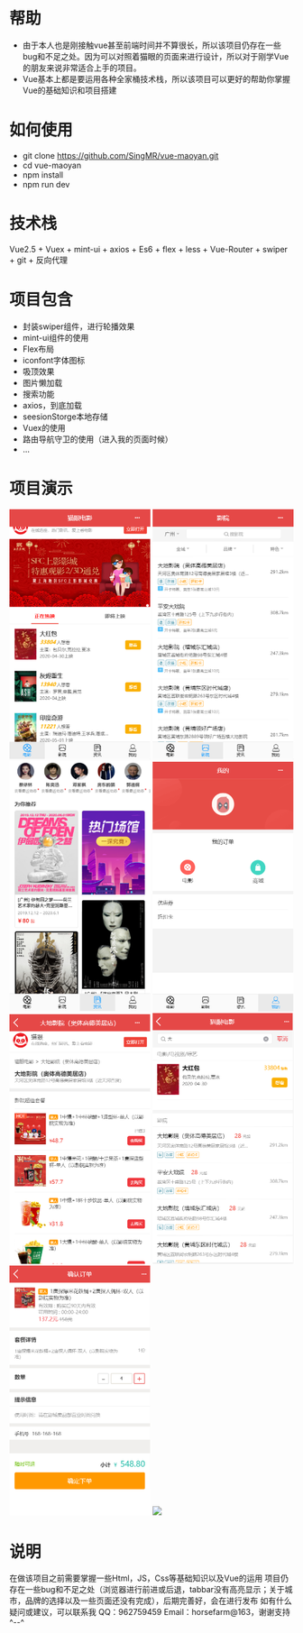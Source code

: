 帮助
===
* 由于本人也是刚接触vue甚至前端时间并不算很长，所以该项目仍存在一些bug和不足之处。因为可以对照着猫眼的页面来进行设计，所以对于刚学Vue的朋友来说非常适合上手的项目。
* Vue基本上都是要运用各种全家桶技术栈，所以该项目可以更好的帮助你掌握Vue的基础知识和项目搭建

如何使用
====
* git clone https://github.com/SingMR/vue-maoyan.git
* cd vue-maoyan
* npm install
* npm run dev

技术栈
====
Vue2.5 + Vuex + mint-ui + axios + Es6 + flex + less + Vue-Router + swiper + git + 反向代理

项目包含
====
* 封装swiper组件，进行轮播效果
* mint-ui组件的使用
* Flex布局
* iconfont字体图标
* 吸顶效果
* 图片懒加载
* 搜索功能
* axios，到底加载
* seesionStorge本地存储
* Vuex的使用
* 路由导航守卫的使用（进入我的页面时候）
* ...

项目演示
===
<img src="https://github.com/SingMR/vue-maoyan/blob/master/screenShots/Home.jpg" width="250">
<img src="https://github.com/SingMR/vue-maoyan/blob/master/screenShots/Cinema.jpg" width="250">
<img src="https://github.com/SingMR/vue-maoyan/blob/master/screenShots/ZiXun.jpg" width="250">
<img src="https://github.com/SingMR/vue-maoyan/blob/master/screenShots/My.jpg" width="250">
<img src="https://github.com/SingMR/vue-maoyan/blob/master/screenShots/CinemaDetail.jpg" width="250">
<img src="https://github.com/SingMR/vue-maoyan/blob/master/screenShots/Search.jpg" width="250">
<img src="https://github.com/SingMR/vue-maoyan/blob/master/screenShots/Order.jpg" width="250">
<img src="https://github.com/SingMR/vue-maoyan/blob/master/screenShots/Login.jpg" width="250">


说明
===
在做该项目之前需要掌握一些Html，JS，Css等基础知识以及Vue的运用
项目仍存在一些bug和不足之处（浏览器进行前进或后退，tabbar没有高亮显示；关于城市，品牌的选择以及一些页面还没有完成），后期完善好，会在进行发布
如有什么疑问或建议，可以联系我 QQ：962759459 Email：horsefarm@163，谢谢支持^--^
